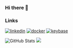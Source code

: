 ### Hi there 👋

### Links

<p align="left">
  <a href="https://www.linkedin.com/in/roman-voitenko"><img src="https://img.icons8.com/color/96/000000/linkedin.png" alt="linkedin"/></a>
  <a href="https://hub.docker.com/u/rvoitenko"><img src="https://img.icons8.com/color/96/000000/docker.png" alt="docker"/></a>
  <a href="https://keybase.io/rvoitenko"><img src="https://img.icons8.com/windows/96/000000/keybase2.png" alt="keybase"/></a>
</p>


<img src="https://github-readme-stats.vercel.app/api?username=rvoitenko&show_icons=true&count_private=true" alt="GitHub Stats" />
<a href="https://visitorbadge.io/status?path=https%3A%2F%2Fgithub.com%2Frvoitenko%2Frvoitenko"><img src="https://api.visitorbadge.io/api/visitors?path=https%3A%2F%2Fgithub.com%2Frvoitenko%2Frvoitenko&countColor=%23263759" /></a>

